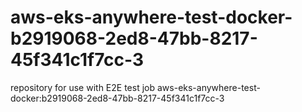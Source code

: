# aws-eks-anywhere-test-docker-b2919068-2ed8-47bb-8217-45f341c1f7cc-3
repository for use with E2E test job aws-eks-anywhere-test-docker:b2919068-2ed8-47bb-8217-45f341c1f7cc-3
